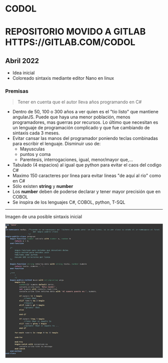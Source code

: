 # CODOL

# REPOSITORIO MOVIDO A GITLAB HTTPS://GITLAB.COM/CODOL

## Abril 2022
- Idea inicial
- Coloreado sintaxis mediante editor Nano en linux

### Premisas
>Tener en cuenta que el autor lleva años programando en C#

- Dentro de 50, 100 o 300 años a ver quien es el "tio listo" que mantiene angularJS. Puede que haya una menor población, menos programadores, mas guerras por recursos. Lo último que necesitan es un lenguaje de programación complicado y que fue cambiando de sintaxis cada 3 meses.
- Evitar cansar las manos del programador poniendo teclas combinadas para escribir el lenguaje. Disminuir uso de:
  - Mayusculas
  - puntos y coma
  - Parentesis, interrogaciones, igual, menor/mayor que,...
- Tabulado (4 espacios) al igual que python para evitar el caos del codigo C#
- Maximo 150 caracteres por linea para evitar lineas "de aquí al rio" como en C#  
- Sólo existen **string** y **number**
- Los **number** deben de poderse declarar y tener mayor precisión que en COBOL
- Se inspira de los lenguajes C#, COBOL, python, T-SQL

-----------------
Imagen de una posible sintaxis inicial

![imagen](https://github.com/COmmon-Development-Oriented-Language/CODOL/blob/main/codol%202022-04-18%20at%2015.29.13.jpeg)
